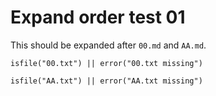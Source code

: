 # Expand order test 01

This should be expanded after `00.md` and `AA.md`.

```@example
isfile("00.txt") || error("00.txt missing")
```

```@example
isfile("AA.txt") || error("AA.txt missing")
```

